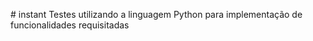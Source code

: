 #   i n s t a n t 
 
 Testes utilizando a linguagem Python para implementação de funcionalidades requisitadas

